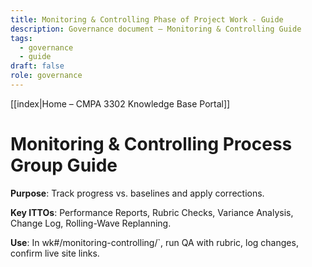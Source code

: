 ```yaml
---
title: Monitoring & Controlling Phase of Project Work - Guide
description: Governance document – Monitoring & Controlling Guide
tags:
  - governance
  - guide
draft: false
role: governance
---
```

[[index|Home – CMPA 3302 Knowledge Base Portal]] 
# Monitoring & Controlling Process Group Guide

**Purpose**: Track progress vs. baselines and apply corrections.

**Key ITTOs**: Performance Reports, Rubric Checks, Variance Analysis, Change Log, Rolling-Wave Replanning.

**Use**: In wk#/monitoring-controlling/`, run QA with rubric, log changes, confirm live site links.

